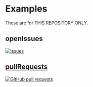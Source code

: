 # Examples
These are for THIS REPOSITORY ONLY.
## openIssues
<a href="https://github.com/VillainsRule2000/GithubAddons/issues">
      <img alt="Issues" src="https://img.shields.io/github/issues/VillainsRule2000/GithubAddons?color=0088ff" />


## pullRequests
<a href="https://github.com/VillainsRule2000/GithubAddons/pulls">
      <img alt="GitHub pull requests" src="https://img.shields.io/github/issues-pr/VillainsRule2000/GithubAddons?color=0088ff" />
